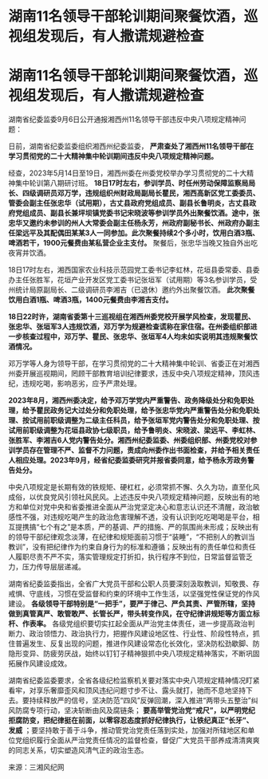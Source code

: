# 湖南11名领导干部轮训期间聚餐饮酒，巡视组发现后，有人撒谎规避检查

# 湖南11名领导干部轮训期间聚餐饮酒，巡视组发现后，有人撒谎规避检查

湖南省纪委监委9月6日公开通报湘西州11名领导干部违反中央八项规定精神问题：

日前，湖南省纪委监委组织湘西州纪委监委， **严肃查处了湘西州11名领导干部在学习贯彻党的二十大精神集中轮训期间违反中央八项规定精神问题。**

经查，2023年5月14日至19日，湘西州委在州委党校举办学习贯彻党的二十大精神集中轮训第八期研讨班。
**18日17时左右，参训学员、时任州劳动保障监察局局长、四级调研员邓万学，违规组织州财政局副局长瞿民，湘西高新区党工委委员、管委会副主任张忠华（试用期），古丈县政府党组成员、副县长鲁明炎，古丈县政府党组成员、副县长兼坪坝镇党委书记宋晓波等参训学员外出聚餐饮酒。途中，张忠华又邀约未参训的州人大常委会副主任杨永芳，州政府副秘书长、州政府办副主任梁远平及其配偶田某某3人一同参加。此次聚餐持续2个多小时，饮用白酒3瓶、啤酒若干，1900元餐费由某私营企业主支付。**
聚餐后，张忠华当晚又独自外出吃夜宵并饮酒。

18日17时左右，湘西国家农业科技示范园党工委书记李虹林，花垣县委常委、县委办主任张胜军，花垣产业开发区党工委书记张垣军（试用期）等3名参训学员，受州统计局原副局长、二级调研员李湘吉（已退休）邀约外出聚餐饮酒。
**此次聚餐饮用白酒1瓶、啤酒3瓶，1400元餐费由李湘吉支付。**

**18日22时许，湖南省委第十三巡视组在湘西州委党校开展学风检查，发现瞿民、张忠华、张垣军3人违规饮酒，邓万学为规避检查谎称在家住宿。在州委组织部进一步核查过程中，邓万学、瞿民、张忠华、张垣军4人均未如实说明其违规聚餐饮酒情况。**

邓万学等人身为领导干部，在学习贯彻党的二十大精神集中轮训、省委正在对湘西州委开展巡视期间，罔顾干部教育培训纪律要求，违反中央八项规定精神，顶风违纪，违规吃喝，影响恶劣，应予严肃处理。

**2023年8月，湘西州委决定，给予邓万学党内严重警告、政务降级处分和免职处理，给予瞿民政务记大过处分和免职处理，给予张忠华党内严重警告处分和免职处理、按试用前职级调整为二级主任科员，给予张垣军党内警告处分和免职处理、按试用前职级调整为花垣县政协七级职员，给予鲁明炎、宋晓波、梁远平、李虹林、张胜军、李湘吉6人党内警告处分。湘西州纪委监委、州委组织部、州委党校对参训学员存在管理不严、监督不力问题，责成向州委作出书面检查，并给予相关责任人相应处理。2023年9月，经省纪委监委研究并报省委同意，给予杨永芳政务警告处分。**

中央八项规定是长期有效的铁规矩、硬杠杠，必须常抓不懈、久久为功，直至化风成俗，以优良党风引领社风民风。上述违反中央八项规定精神问题，反映出有的地方和单位对党中央和省委推进全面从严治党坚定决心和意志认识还不清醒，政治敏感性不强，对违规吃喝产生的政治危害理解不透，没有认识到吃吃喝喝是平台，相互提携搞“七个有之”是本质，严的基调、严的措施、严的氛围尚未形成；反映出有的领导干部纪律观念淡薄，在纪律和规矩面前习惯于“装睡”，“不把别人的教训当教训”，没有把纪律作为约束自身行为的标准和遵循；反映出有的责任单位和责任人履职尽责不严不实，落实管理规定打折扣，执行程序不到位，日常监督监管乏力，压力传导层层递减。

湖南省纪委监委指出，全省广大党员干部和公职人员要深刻汲取教训，知敬畏、存戒惧、守底线，习惯在受监督和约束的环境中工作生活，以坚强党性保证党的作风建设。
**各级领导干部特别是“一把手”，要严于律己、严负其责、严管所辖，坚持做到真管真严、敢管敢严、长管长严，带头转变作风，在守纪律讲规矩等方面立标杆、作表率。**
各级党组织要切实扛起全面从严治党主体责任，进一步提高政治判断力、政治领悟力、政治执行力，把握作风建设地区性、行业性、阶段性特点，抓住普遍发生、反复出现的问题，推进作风建设常态化长效化，坚决防松劲歇脚、防隐形变异、防疲劳厌战，始终以钉钉子精神狠抓中央八项规定精神落实，不断巩固拓展作风建设成效。

湖南省纪委监委要求，全省各级纪检监察机关要对落实中央八项规定精神情况盯紧看牢，对享乐奢靡歪风和顶风违纪问题寸步不让、露头就打，驰而不息地坚持下去。要持续释放严的信号，坚决防范“四风”反弹回潮，深入推进“两带头五整治”纠风防腐专项行动，坚决斩断由风及腐链条；
**要高举管党治党“戒尺”，以严明党纪拒腐防变，把纪律挺在前面，以零容忍态度抓好纪律执行，让铁纪真正“长牙”、发威**
；要坚持敢于善于斗争，推动管党治党责任落到实处，加强对所辖地区和单位党组织履行全面从严治党责任情况的监督检查，督促广大党员干部养成清清爽爽的同志关系，切实塑造风清气正的政治生态。

来源：三湘风纪网

